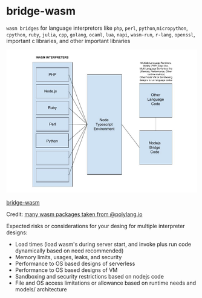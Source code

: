 # bridge-wasm
`wasm bridges` for language interpretors like `php`, `perl`, `python`,`micropython`, `cpython`, `ruby`, `julia`, `cpp`, `golang`, `ocaml`, `lua`, `napi`, `wasm-run`, `r-lang`, `openssl`, important c libraries, and other important libraries

![bridge-wasm](./docs/Bridge-Wasm.jpg)

[bridge-wasm](./docs/Bridge-Wasm.jpg)

Credit: [many wasm packages taken from @polylang.io](https://github.com/chris-koch-penn/polylang.io/tree/master/wasm)

Expected risks or considerations for your desing for multiple interpreter designs:

- Load times (load wasm's during server start, and invoke plus run code dynamically based on need recommended)
- Memory limits, usages, leaks, and security
- Performance to OS based designs of serverless
- Performance to OS based designs of VM
- Sandboxing and security restrictions based on nodejs code
- File and OS access limitations or allowance based on runtime needs and models/ architecture
